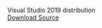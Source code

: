 Visual Studio 2019 distribution<br>
[Download Source](https://archive.org/details/Microsoft_Visual_Studio_2019_Web_Installers)
